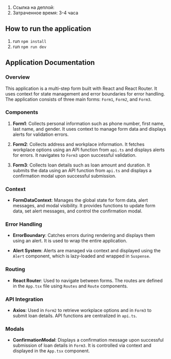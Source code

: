 1. Ссылка на деплой: 
2. Затраченное время: 3-4 часа

## How to run the application

1. run `npm install`
2. run `npm run dev`

## Application Documentation

### Overview

This application is a multi-step form built with React and React Router. It uses context for state management and error boundaries for error handling. The application consists of three main forms: `Form1`, `Form2`, and `Form3`.

### Components

1. **Form1**: Collects personal information such as phone number, first name, last name, and gender. It uses context to manage form data and displays alerts for validation errors.

2. **Form2**: Collects address and workplace information. It fetches workplace options using an API function from `api.ts` and displays alerts for errors. It navigates to `Form3` upon successful validation.

3. **Form3**: Collects loan details such as loan amount and duration. It submits the data using an API function from `api.ts` and displays a confirmation modal upon successful submission.

### Context

- **FormDataContext**: Manages the global state for form data, alert messages, and modal visibility. It provides functions to update form data, set alert messages, and control the confirmation modal.

### Error Handling

- **ErrorBoundary**: Catches errors during rendering and displays them using an alert. It is used to wrap the entire application.

- **Alert System**: Alerts are managed via context and displayed using the `Alert` component, which is lazy-loaded and wrapped in `Suspense`.

### Routing

- **React Router**: Used to navigate between forms. The routes are defined in the `App.tsx` file using `Routes` and `Route` components.

### API Integration

- **Axios**: Used in `Form2` to retrieve workplace options and in `Form3` to submit loan details. API functions are centralized in `api.ts`.

### Modals

- **ConfirmationModal**: Displays a confirmation message upon successful submission of loan details in `Form3`. It is controlled via context and displayed in the `App.tsx` component.
